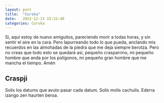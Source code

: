 ```yaml
---
layout: post
title:  "Curska"
date:   2022-12-12 15:22:40
categories: Curska
---
```

Si, aquí estoy de nuevo amiguitos, pareciendo morir a todas horas, y sin sentir el aire en la cara. Pero lapurreando todo lo que pueda, anclando mis recuerdos en las almohadas de la piedra
que me deja siempre berotza. 
Pero no creas que todo esto se quedará así, pequeño crasparrino, mi pequeño hombre que anda por los polígonos, mi pequeño gran hombre que me mancha el tiempo.
Amén

## Craspji
Solis los datums que avuto pasar cada datum. Solis molis cachulis. Ederra izango zen haurten beroa.
